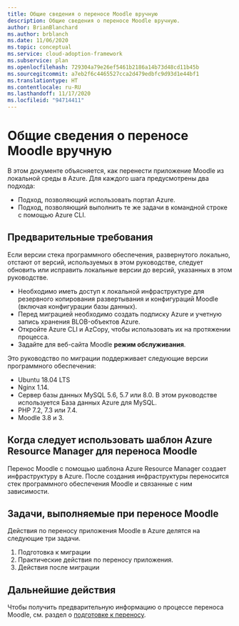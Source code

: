 ```yaml
---
title: Общие сведения о переносе Moodle вручную
description: Общие сведения о переносе Moodle вручную.
author: BrianBlanchard
ms.author: brblanch
ms.date: 11/06/2020
ms.topic: conceptual
ms.service: cloud-adoption-framework
ms.subservice: plan
ms.openlocfilehash: 729304a79e26ef5461b2186a14b73d48cd11b45b
ms.sourcegitcommit: a7eb2f6c4465527cca2d479edbfc9d93d1e44bf1
ms.translationtype: HT
ms.contentlocale: ru-RU
ms.lasthandoff: 11/17/2020
ms.locfileid: "94714411"
---
```

# <a name="overview-of-a-manual-moodle-migration"></a>Общие сведения о переносе Moodle вручную

В этом документе объясняется, как перенести приложение Moodle из локальной среды в Azure. Для каждого шага предусмотрены два подхода:

- Подход, позволяющий использовать портал Azure.
- Подход, позволяющий выполнить те же задачи в командной строке с помощью Azure CLI.

## <a name="prerequisites"></a>Предварительные требования

Если версии стека программного обеспечения, развернутого локально, отстают от версий, используемых в этом руководстве, следует обновить или исправить локальные версии до версий, указанных в этом руководстве.

- Необходимо иметь доступ к локальной инфраструктуре для резервного копирования развертывания и конфигураций Moodle (включая конфигурации базы данных).
- Перед миграцией необходимо создать подписку Azure и учетную запись хранения BLOB-объектов Azure.
- Откройте Azure CLI и AzCopy, чтобы использовать их на протяжении процесса.
- Задайте для веб-сайта Moodle **режим обслуживания**.

Это руководство по миграции поддерживает следующие версии программного обеспечения:

- Ubuntu 18.04 LTS
- Nginx 1.14.
- Сервер базы данных MySQL 5.6, 5.7 или 8.0. В этом руководстве используется База данных Azure для MySQL.
- PHP 7.2, 7.3 или 7.4.
- Moodle 3.8 и 3.

## <a name="when-to-use-azure-resource-manager-template-for-moodle-migrations"></a>Когда следует использовать шаблон Azure Resource Manager для переноса Moodle

Перенос Moodle с помощью шаблона Azure Resource Manager создает инфраструктуру в Azure. После создания инфраструктуры переносится стек программного обеспечения Moodle и связанные с ним зависимости.

## <a name="moodle-migration-tasks"></a>Задачи, выполняемые при переносе Moodle

Действия по переносу приложения Moodle в Azure делятся на следующие три задачи.

1. Подготовка к миграции
1. Практические действия по переносу приложения.
1. Действия после миграции

## <a name="next-steps"></a>Дальнейшие действия

Чтобы получить предварительную информацию о процессе переноса Moodle, см. раздел о [подготовке к переносу](./migration-pre.md).
